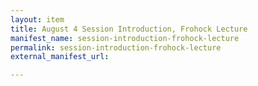 ```yaml
---
layout: item
title: August 4 Session Introduction, Frohock Lecture
manifest_name: session-introduction-frohock-lecture
permalink: session-introduction-frohock-lecture
external_manifest_url: 

---
```

<!-- Add an essay or interpretive material below this line,
using HTML or markdown.  Do not modify this file above this line -->
